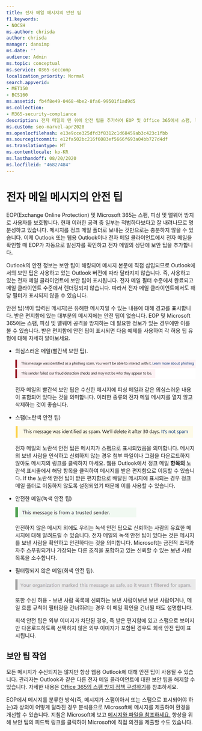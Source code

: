 ```yaml
---
title: 전자 메일 메시지의 안전 팁
f1.keywords:
- NOCSH
ms.author: chrisda
author: chrisda
manager: dansimp
ms.date: ''
audience: Admin
ms.topic: conceptual
ms.service: O365-seccomp
localization_priority: Normal
search.appverid:
- MET150
- BCS160
ms.assetid: fb4f8e49-0468-4be2-8fa6-99501f1ad9d5
ms.collection:
- M365-security-compliance
description: 전자 메일의 맨 위에 안전 팁을 추가하여 EOP 및 Office 365에서 스팸, 피싱 및 맬웨어 방지 기능으로 보호하는 방법에 대해 알아봅니다.
ms.custom: seo-marvel-apr2020
ms.openlocfilehash: e13e9cce325dfd3f8312c1d68459ab3c423c1fbb
ms.sourcegitcommit: e12fa502bc216f6083ef5666f693a04bb727d4df
ms.translationtype: MT
ms.contentlocale: ko-KR
ms.lasthandoff: 08/20/2020
ms.locfileid: "46827484"
---
```

# <a name="safety-tips-in-email-messages"></a>전자 메일 메시지의 안전 팁

EOP(Exchange Online Protection) 및 Microsoft 365는 스팸, 피싱 및 맬웨어 방지로 사용자를 보호합니다. 현재 이러한 공격 중 일부는 적법하다보다고 잘 내려나므로 명분성하고 있습니다. 메시지를 정크 메일 폴더로 보내는 것만으로는 충분하지 않을 수 있습니다. 이제 Outlook 또는 웹용 Outlook이나 전자 메일 클라이언트에서 전자 메일을 확인할 때 EOP가 자동으로 발신자를 확인하고 전자 메일의 상단에 보안 팁을 추가합니다.

Outlook의 안전 정보는 보안 팁이 해킹되어 메시지 본문에 직접 삽입되므로 Outlook에서의 보안 팁은 사용하고 있는 Outlook 버전에 따라 달라지지 않습니다. 즉, 사용하고 있는 전자 메일 클라이언트에 보안 팁이 표시됩니다. 전자 메일 필터 수준에서 완료되고 메일 클라이언트 수준에서 렌더링되지 않습니다. 따라서 전자 메일 클라이언트에서도 해당 필터가 표시되지 않을 수 있습니다.

안전 팁(색이 입력된 메시지)은 유해한 메시지일 수 있는 내용에 대해 경고를 표시합니다. 받은 편지함에 있는 대부분의 메시지에는 안전 팁이 없습니다. EOP 및 Microsoft 365에는 스팸, 피싱 및 맬웨어 공격을 방지하는 데 필요한 정보가 있는 경우에만 이를 볼 수 있습니다. 받은 편지함에 안전 팁이 표시되면 다음 예제를 사용하여 각 허용 팁 유형에 대해 자세히 알아보세요.

- 의심스러운 메일(빨간색 보안 팁).

    ![빨간색 안전 팁을 보여 주는 스크린샷.](../../media/5078a0be-e556-44a1-b169-09d780d26898.png)

    전자 메일의 빨간색 보안 팁은 수신한 메시지에 피싱 메일과 같은 의심스러운 내용이 포함되어 있다는 것을 의미합니다. 이러한 종류의 전자 메일 메시지를 열지 않고 삭제하는 것이 좋습니다.

- 스팸(노란색 안전 팁)

    ![Screenshot that shows a yellow safety tip.](../../media/793c9265-ea44-48fd-a98f-804fadd4163b.png)

    전자 메일의 노란색 안전 팁은 메시지가 스팸으로 표시되었음을 의미합니다. 메시지의 보낸 사람을 인식하고 신뢰하지 않는 경우 첨부 파일이나 그림을 다운로드하지 않아도 메시지의 링크를 클릭하지 마세요. 웹용 Outlook에서 정크 메일 **항목의** 노란색 표시줄에서 해당 항목을 클릭하여 메시지를 받은 편지함으로 이동할 수 있습니다. If the 노란색 안전 팁이 받은 편지함으로 배달된 메시지에 표시되는 경우 정크 메일 폴더로 이동하지 않도록 설정되었기 때문에 이를 사용할 수 있습니다.

- 안전한 메일(녹색 안전 팁)

    ![녹색 안전 팁을 보여 주는 스크린샷.](../../media/acbc11d0-f626-4848-9fbf-66eeeda3f803.png)

    안전하지 않은 메시지 외에도 우리는 녹색 안전 팁으로 신뢰하는 사람의 유효한 메시지에 대해 알려드릴 수 있습니다. 전자 메일의 녹색 안전 팁이 있다는 것은 메시지를 보낸 사람을 확인하고 안전하다는 것을 의미합니다. Microsoft는 금전적 조직과 자주 스푸핑되거나 가장되는 다른 조직을 포함하고 있는 신뢰할 수 있는 보낸 사람 목록을 소수합니다.

- 필터링되지 않은 메일(회색 안전 팁).

    ![회색 안전 팁을 보여 주는 스크린샷.](../../media/c4d0cf8f-08e9-4c84-beee-1d9e0b022e0a.png)

    또한 수신 허용 - 보낸 사람 목록에 신뢰하는 보낸 사람이보낸 보낸 사람이거나, 메일 흐름 규칙이 필터링을 건너뛰려는 경우 이 메일 확인을 건너뛸 때도 설명합니다.

    회색 안전 팁은 외부 이미지가 차단된 경우, 즉 받은 편지함에 있고 스팸으로 보이지만 다운로드하도록 선택하지 않은 외부 이미지가 포함된 경우도 회색 안전 팁이 표시됩니다.

## <a name="working-with-safety-tips"></a>보안 팁 작업

모든 메시지가 수신되지는 않지만 항상 웹용 Outlook에 대해 안전 팁이 사용될 수 있습니다. 관리자는 Outlook과 같은 다른 전자 메일 클라이언트에 대한 보안 팁을 해제할 수 있습니다. 자세한 내용은 [Office 365의 스팸 방지 정책 구성하기](configure-your-spam-filter-policies.md)를 참조하세요.

EOP에서 메시지를 분류한 방식(즉, 메시지가 스팸이아서 또는 스팸으로 표시되어야 하는)과 상의이 어떻게 달라진 경우 분석용으로 Microsoft에 메시지를 제출하여 환경을 개선할 수 있습니다. 지침은 Microsoft에 보고 [메시지와 파일을 참조하세요.](report-junk-email-messages-to-microsoft.md) 향상을 위해 보안 팁의 피드백 링크를 클릭하여 Microsoft에 직접 의견을 제출할 수도 있습니다.
